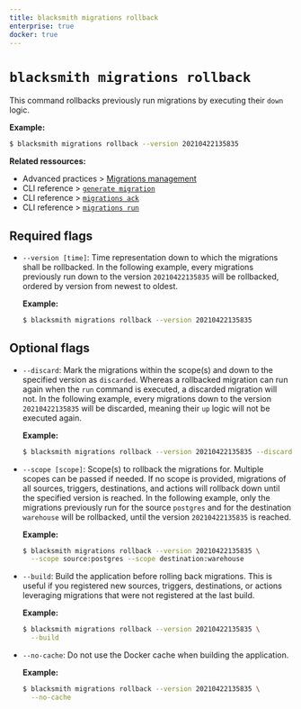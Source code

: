 ```yaml
---
title: blacksmith migrations rollback
enterprise: true
docker: true
---
```


# `blacksmith migrations rollback`

This command rollbacks previously run migrations by executing their `down` logic.

**Example:**
```bash
$ blacksmith migrations rollback --version 20210422135835

```

**Related ressources:**
- Advanced practices >
  [Migrations management](/blacksmith/practices/management/migrations)
- CLI reference >
  [`generate migration`](/blacksmith/cli/generate-migration)
- CLI reference >
  [`migrations ack`](/blacksmith/cli/migrations-ack)
- CLI reference >
  [`migrations run`](/blacksmith/cli/migrations-run)

## Required flags

- `--version [time]`: Time representation down to which the migrations shall be
  rollbacked. In the following example, every migrations previously run down to
  the version `20210422135835` will be rollbacked, ordered by version from
  newest to oldest.

  **Example:**
  ```bash
  $ blacksmith migrations rollback --version 20210422135835

  ```

## Optional flags

- `--discard`: Mark the migrations within the scope(s) and down to the specified
  version as `discarded`. Whereas a rollbacked migration can run again when the
  `run` command is executed, a discarded migration will not. In the following
  example, every migrations down to the version `20210422135835` will be discarded,
  meaning their `up` logic will not be executed again.

  **Example:**
  ```bash
  $ blacksmith migrations rollback --version 20210422135835 --discard

  ```

- `--scope [scope]`: Scope(s) to rollback the migrations for. Multiple scopes can
  be passed if needed. If no scope is provided, migrations of all sources, triggers,
  destinations, and actions will rollback down until the specified version is reached.
  In the following example, only the migrations previously run for the source `postgres`
  and for the destination `warehouse` will be rollbacked, until the version
  `20210422135835` is reached.

  **Example:**
  ```bash
  $ blacksmith migrations rollback --version 20210422135835 \
    --scope source:postgres --scope destination:warehouse

  ```

- `--build`: Build the application before rolling back migrations. This is useful
  if you registered new sources, triggers, destinations, or actions leveraging
  migrations that were not registered at the last build.

  **Example:**
  ```bash
  $ blacksmith migrations rollback --version 20210422135835 \
    --build

  ```

- `--no-cache`: Do not use the Docker cache when building the application.

  **Example:**
  ```bash
  $ blacksmith migrations rollback --version 20210422135835 \
    --no-cache

  ```
